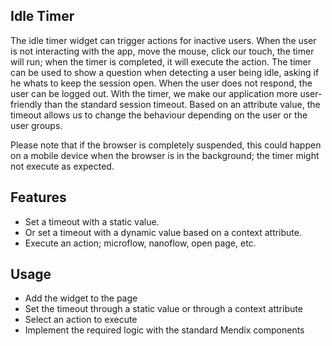 ## Idle Timer
The idle timer widget can trigger actions for inactive users. When the user is not interacting with the app, move the mouse, click our touch, the timer will run; when the timer is completed, it will execute the action.
The timer can be used to show a question when detecting a user being idle, asking if he whats to keep the session open. When the user does not respond, the user can be logged out. With the timer, we make our application more user-friendly than the standard session timeout. Based on an attribute value, the timeout allows us to change the behaviour depending on the user or the user groups.

Please note that if the browser is completely suspended, this could happen on a mobile device when the browser is in the background; the timer might not execute as expected.

## Features
- Set a timeout with a static value.
- Or set a timeout with a dynamic value based on a context attribute.
- Execute an action; microflow, nanoflow, open page, etc.

## Usage
- Add the widget to the page
- Set the timeout through a static value or through a context attribute
- Select an action to execute
- Implement the required logic with the standard Mendix components
